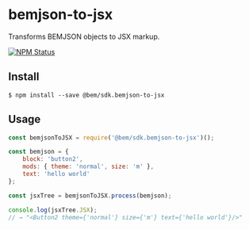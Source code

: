 bemjson-to-jsx
==============

Transforms BEMJSON objects to JSX markup.

[![NPM Status][npm-img]][npm]

[npm]:            https://www.npmjs.org/package/@bem/sdk.bemjson-to-jsx
[npm-img]:        https://img.shields.io/npm/v/@bem/sdk.bemjson-to-jsx.svg

Install
-------

```
$ npm install --save @bem/sdk.bemjson-to-jsx
```

Usage
-----

```js
const bemjsonToJSX = require('@bem/sdk.bemjson-to-jsx')();

const bemjson = {
    block: 'button2',
    mods: { theme: 'normal', size: 'm' },
    text: 'hello world'
};

const jsxTree = bemjsonToJSX.process(bemjson);

console.log(jsxTree.JSX);
// → "<Button2 theme={'normal'} size={'m'} text={'hello world'}/>"
```
